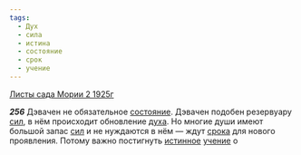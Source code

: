 ```yaml
---
tags:
  - Дух
  - сила
  - истина
  - состояние
  - срок
  - учение
---
```


[Листы сада Мории 2 1925г](https://127.0.0.1:4002/agni/1925)

___256___
Дэвачен не обязательное [состояние](../../../tags/#состояние). Дэвачен подобен резервуару [сил](../../../tags/#сила), в нём происходит обновление [духа](../../../tags/#Дух). Но многие души имеют большой запас [сил](../../../tags/#сила) и не нуждаются в нём — ждут [срока](../../../tags/#срок) для нового проявления. Потому важно постигнуть [истинное](../../../tags/#истина) [учение](../../../tags/#учение) о 
